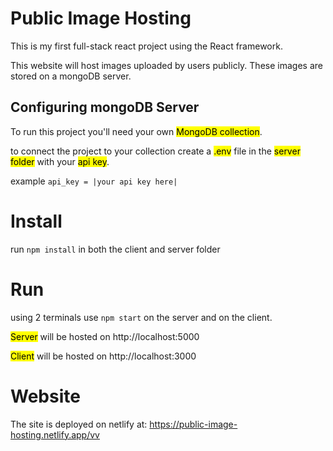 # Public Image Hosting

This is my first full-stack react project using the React framework.

This website will host images uploaded by users publicly. These images are stored on a mongoDB server.

## Configuring mongoDB Server

To run this project you'll need your own <mark>MongoDB collection</mark>.

to connect the project to your collection create a <mark>.env</mark> file in the <mark>server folder</mark> with your <mark>api key</mark>.

example `api_key = |your api key here|`

# Install

run `npm install` in both the client and server folder

# Run

using 2 terminals use `npm start` on the server and on the client.

<mark>Server</mark> will be hosted on http://localhost:5000

<mark>Client</mark> will be hosted on http://localhost:3000

# Website

The site is deployed on netlify at: https://public-image-hosting.netlify.app/vv


